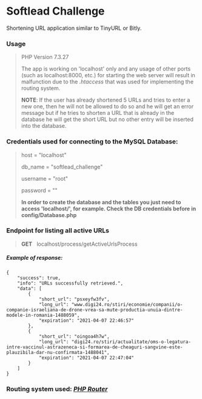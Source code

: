 # Softlead Challenge
Shortening URL application similar to TinyURL or Bitly.
### Usage
> PHP Version 7.3.27
>
> The app is working on 'localhost' only and any usage of other ports (such as localhost:8000, etc.) for starting the web server will result in malfunction due to the *.htaccess* that was used for implementing the routing system.
>
> **NOTE**: If the user has already shortened 5 URLs and tries to enter a new one, then he will not be allowed to do so and he will get an error message but if he tries to shorten a URL that is already in the database he will get the short URL but no other entry will be inserted into the database.
### Credentials used for connecting to the MySQL Database:
> host = "localhost"
>
> db_name = "softlead_challenge"
>
> username = "root"
>
> password = ""
> 
> **In order to create the database and the tables you just need to access 'localhost/', for example. Check the DB credentials before in config/Database.php**
### Endpoint for listing all active URLs
> **GET** &nbsp; localhost/process/getActiveUrlsProcess
##### Example of response:
```
{
    "success": true,
    "info": "URLs successfully retrieved.",
    "data": [
        {
            "short_url": "psxeyfw3fv",
            "long_url": "www.digi24.ro/stiri/economie/companii/o-companie-israeliana-de-drone-vrea-sa-mute-productia-unuia-dintre-modele-in-romania-1488059",
            "expiration": "2021-04-07 22:46:57"
        },
        {
            "short_url": "oingoa4h7w",
            "long_url": "digi24.ro/stiri/actualitate/oms-o-legatura-intre-vaccinul-astrazeneca-si-formarea-de-cheaguri-sangvine-este-plauzibila-dar-nu-confirmata-1488041",
            "expiration": "2021-04-07 22:47:04"
        }
    ]
}
```
### Routing system used: *[PHP Router](https://github.com/phprouter/main)*
